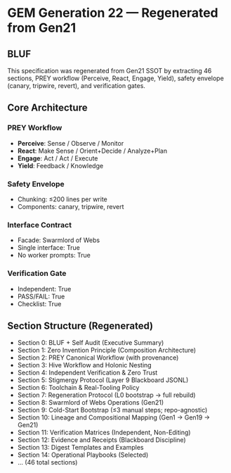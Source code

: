 # GEM Generation 22 — Regenerated from Gen21

## BLUF
This specification was regenerated from Gen21 SSOT by extracting 46 sections,
PREY workflow (Perceive, React, Engage, Yield), safety envelope
(canary, tripwire, revert), and verification gates.

## Core Architecture

### PREY Workflow
- **Perceive**: Sense / Observe / Monitor
- **React**: Make Sense / Orient+Decide / Analyze+Plan
- **Engage**: Act / Act / Execute
- **Yield**: Feedback / Knowledge

### Safety Envelope
- Chunking: ≤200 lines per write
- Components: canary, tripwire, revert

### Interface Contract
- Facade: Swarmlord of Webs
- Single interface: True
- No worker prompts: True

### Verification Gate
- Independent: True
- PASS/FAIL: True
- Checklist: True

## Section Structure (Regenerated)
- Section 0: BLUF + Self Audit (Executive Summary)
- Section 1: Zero Invention Principle (Composition Architecture)
- Section 2: PREY Canonical Workflow (with provenance)
- Section 3: Hive Workflow and Holonic Nesting
- Section 4: Independent Verification & Zero Trust
- Section 5: Stigmergy Protocol (Layer 9 Blackboard JSONL)
- Section 6: Toolchain & Real-Tooling Policy
- Section 7: Regeneration Protocol (L0 bootstrap → full rebuild)
- Section 8: Swarmlord of Webs Operations (Gen21)
- Section 9: Cold-Start Bootstrap (≤3 manual steps; repo-agnostic)
- Section 10: Lineage and Compositional Mapping (Gen1 → Gen19 → Gen21)
- Section 11: Verification Matrices (Independent, Non-Editing)
- Section 12: Evidence and Receipts (Blackboard Discipline)
- Section 13: Digest Templates and Examples
- Section 14: Operational Playbooks (Selected)
- ... (46 total sections)
